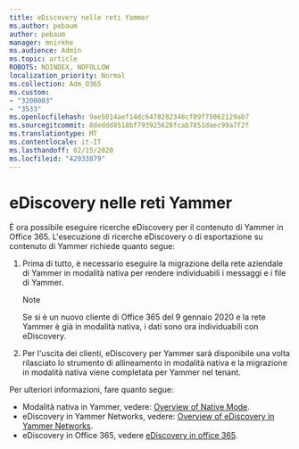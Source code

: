 ```yaml
---
title: eDiscovery nelle reti Yammer
ms.author: pebaum
author: pebaum
manager: mnirkhe
ms.audience: Admin
ms.topic: article
ROBOTS: NOINDEX, NOFOLLOW
localization_priority: Normal
ms.collection: Adm_O365
ms.custom:
- "3200003"
- "3533"
ms.openlocfilehash: 9ae5014aef14dc6478282348cf89f75062129ab7
ms.sourcegitcommit: 8deddd8518bf793925628fcab7851daec99a7f2f
ms.translationtype: MT
ms.contentlocale: it-IT
ms.lasthandoff: 02/15/2020
ms.locfileid: "42033879"
---
```

# <a name="ediscovery-in-yammer-networks"></a>eDiscovery nelle reti Yammer

È ora possibile eseguire ricerche eDiscovery per il contenuto di Yammer in Office 365.  L'esecuzione di ricerche eDiscovery o di esportazione su contenuto di Yammer richiede quanto segue:

1. Prima di tutto, è necessario eseguire la migrazione della rete aziendale di Yammer in modalità nativa per rendere individuabili i messaggi e i file di Yammer.

   > [!NOTE] 
   >Se si è un nuovo cliente di Office 365 del 9 gennaio 2020 e la rete Yammer è già in modalità nativa, i dati sono ora individuabili con eDiscovery.

2. Per l'uscita dei clienti, eDiscovery per Yammer sarà disponibile una volta rilasciato lo strumento di allineamento in modalità nativa e la migrazione in modalità nativa viene completata per Yammer nel tenant.

Per ulteriori informazioni, fare quanto segue:

- Modalità nativa in Yammer, vedere: [Overview of Native Mode](https://docs.microsoft.com/yammer/configure-your-yammer-network/overview-native-mode).
- eDiscovery in Yammer Networks, vedere: [Overview of eDiscovery in Yammer Networks](https://docs.microsoft.com/en-us/yammer/manage-security-and-compliance/overview-of-ediscovery).
- eDiscovery in Office 365, vedere [eDiscovery in office 365](https://docs.microsoft.com/en-us/microsoft-365/compliance/ediscovery).
